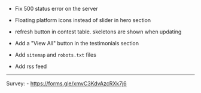 - Fix 500 status error on the server
- Floating platform icons instead of slider in hero section

- refresh button in contest table. skeletons are shown when updating
- Add a "View All" button in the testimonials section

- Add `sitemap` and `robots.txt` files
- Add rss feed
****
Survey: - https://forms.gle/xmvC3KdvAzcRXk7j6
